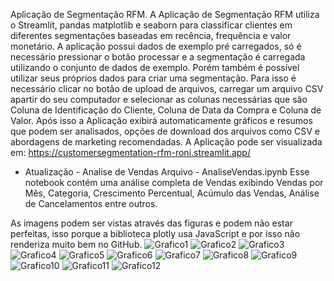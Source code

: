 Aplicação de Segmentação RFM.
A Aplicação de Segmentação RFM utiliza o Streamlit, pandas matplotlib e seaborn
para classificar clientes em diferentes segmentações baseadas em recência, frequência e valor monetário.
A aplicação possui dados de exemplo pré carregados, só é necessário pressionar o botão processar 
e a segmentação é carregada utilizando o conjunto de dados de exemplo.
Porém também é possível utilizar seus próprios dados para criar uma segmentação.
Para isso é necessário clicar no botão de upload de arquivos, carregar
um arquivo CSV apartir do seu computador e selecionar as colunas necessárias
que são Coluna de Identificação do Cliente, Coluna de Data da Compra e Coluna de Valor.
Após isso a Aplicação exibirá automaticamente gráficos e resumos que podem ser analisados, 
opções de download dos arquivos como CSV e abordagens de marketing recomendadas.
A Aplicação pode ser visualizada em: https://customersegmentation-rfm-roni.streamlit.app/


- Atualização - Analise de Vendas
Arquivo - AnaliseVendas.ipynb
Esse notebook contém uma análise completa de Vendas exibindo Vendas por Mês, Categoria,
Crescimento Percentual, Acúmulo das Vendas, Análise de Cancelamentos entre outros.

As imagens podem ser vistas através das figuras e podem não estar perfeitas, 
isso porque a biblioteca plotly usa JavaScript 
e por isso não renderiza muito bem no GitHub.
![Grafico1](figura.png)
![Grafico2](figura2.png)
![Grafico3](figura3.png)
![Grafico4](figura4.png)
![Grafico5](figura5.png)
![Grafico6](figura6.png)
![Grafico7](figura7.png)
![Grafico8](figura8.png)
![Grafico9](figura9.png)
![Grafico10](figura10.png)
![Grafico11](figura11.png)
![Grafico12](figura12.png)
